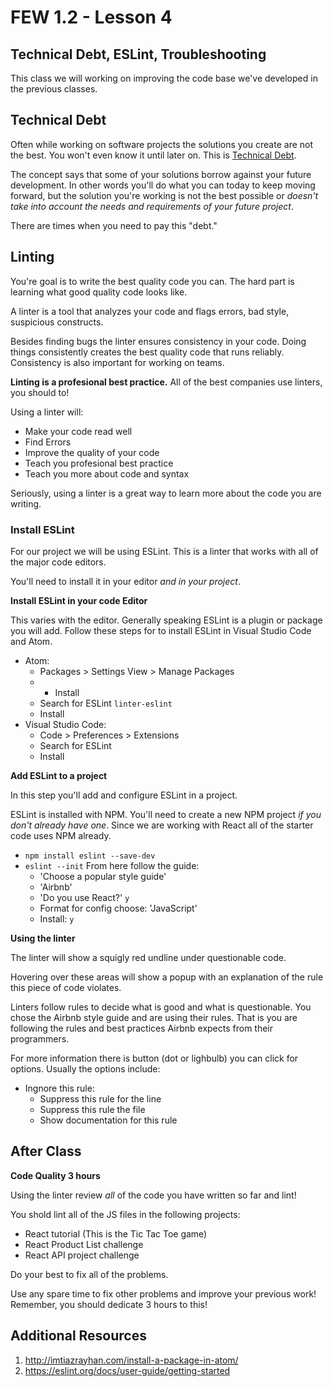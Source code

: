 # FEW 1.2 - Lesson 4

## Technical Debt, ESLint, Troubleshooting

This class we will working on improving the code base we've developed in the previous classes. 

## Technical Debt

Often while working on software projects the solutions you create are not the best. You won't even know it until later on. This is [Technical Debt](https://www.agilealliance.org/introduction-to-the-technical-debt-concept/).

The concept says that some of your solutions borrow against your future development. In other words you'll do what you can today to keep moving forward, but the solution you're working is not the best possible or _doesn't take into account the needs and requirements of your future project_. 

There are times when you need to pay this "debt." 

## Linting

You're goal is to write the best quality code you can. The hard part is learning what good quality code looks like. 

A linter is a tool that analyzes your code and flags errors, bad style, suspicious constructs. 

Besides finding bugs the linter ensures consistency in your code. Doing things consistently creates the best quality code that runs reliably. Consistency is also important for working on teams. 

**Linting is a profesional best practice.** All of the best companies use linters, you should to! 

Using a linter will: 

- Make your code read well
- Find Errors
- Improve the quality of your code
- Teach you profesional best practice
- Teach you more about code and syntax

Seriously, using a linter is a great way to learn more about the code you are writing. 

### Install ESLint

For our project we will be using ESLint. This is a linter that works with all of the major code editors. 

You'll need to install it in your editor _and in your project_. 

**Install ESLint in your code Editor**

This varies with the editor. Generally speaking ESLint is a plugin or package you will add. Follow these steps for to install ESLint in Visual Studio Code and Atom. 

- Atom: 
	- Packages > Settings View > Manage Packages 
	- + Install
	- Search for ESLint `linter-eslint`
	- Install 
- Visual Studio Code: 
	- Code > Preferences > Extensions
	- Search for ESLint
	- Install

**Add ESLint to a project**

In this step you'll add and configure ESLint in a project. 

ESLint is installed with NPM. You'll need to create a new NPM project _if you don't already have one_. Since we are working with  React all of the starter code uses NPM already. 

- `npm install eslint --save-dev`
- `eslint --init` From here follow the guide: 
	- 'Choose a popular style guide'
	- 'Airbnb'
	- 'Do you use React?' `y`
	- Format for config choose: 'JavaScript'
	- Install: `y`

**Using the linter**

The linter will show a squigly red undline under questionable code. 

Hovering over these areas will show a popup with an explanation of the rule this piece of code violates. 

Linters follow rules to decide what is good and what is questionable. You chose the Airbnb style guide and are using their rules. That is you are following the rules and best practices Airbnb expects from their programmers. 

For more information there is button (dot or lighbulb) you can click for options. Usually the options include: 

- Ingnore this rule: 
	- Suppress this rule for the line
	- Suppress this rule the file
	- Show documentation for this rule

## After Class 

**Code Quality 3 hours**

Using the linter review _all_ of the code you have written so far and lint!

You shold lint all of the JS files in the following projects: 

- React tutorial (This is the Tic Tac Toe game)
- React Product List challenge
- React API project challenge

Do your best to fix all of the problems. 

Use any spare time to fix other problems and improve your previous work! Remember, you should dedicate 3 hours to this! 

## Additional Resources

1. http://imtiazrayhan.com/install-a-package-in-atom/
1. https://eslint.org/docs/user-guide/getting-started

